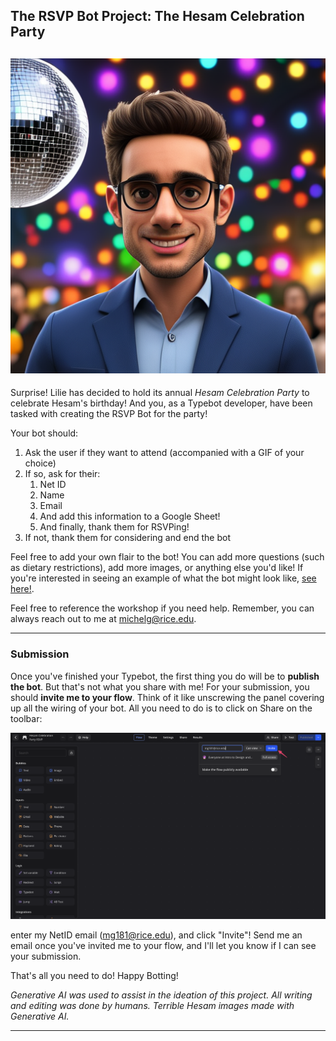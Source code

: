 ## The RSVP Bot Project: The Hesam Celebration Party

## ![This image will haunt me for the rest of my life](hesam.png)

Surprise! Lilie has decided to hold its annual *Hesam Celebration Party* to celebrate Hesam's birthday! And you, as a Typebot developer, have been tasked with creating the RSVP Bot for the party!

Your bot should:

1. Ask the user if they want to attend (accompanied with a GIF of your choice)
2. If so, ask for their:
   1. Net ID
   2. Name
   3. Email
   4. And add this information to a Google Sheet!
   5. And finally, thank them for RSVPing!
3. If not, thank them for considering and end the bot

Feel free to add your own flair to the bot! You can add more questions (such as dietary restrictions), add more images, or anything else you'd like! If you're interested in seeing an example of what the bot might look like, [see here!](https://bot.lilie.link/hesam-celebration-party-rsvp-l67r4b3).

Feel free to reference the workshop if you need help. Remember, you can always reach out to me at michelg@rice.edu.

---

### Submission

Once you've finished your Typebot, the first thing you do will be to **publish the bot**. But that's not what you share with me! For your submission, you should **invite me to your flow**. Think of it like unscrewing the panel covering up all the wiring of your bot. All you need to do is to click on Share on the toolbar:

![project-flow-invite](project-flow-invite.png)

enter my NetID email (mg181@rice.edu), and click "Invite"! Send me an email once you've invited me to your flow, and I'll let you know if I can see your submission. 

That's all you need to do! Happy Botting!





*Generative AI was used to assist in the ideation of this project. All writing and editing was done by humans. Terrible Hesam images made with Generative AI.*
 
 
 
 
 
 
--- 